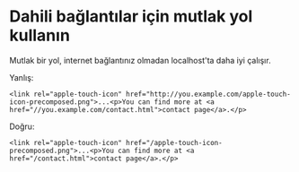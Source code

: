 # Dahili bağlantılar için mutlak yol kullanın

Mutlak bir yol, internet bağlantınız olmadan localhost'ta daha iyi çalışır.

Yanlış:

```
<link rel="apple-touch-icon" href="http://you.example.com/apple-touch-icon-precomposed.png">...<p>You can find more at <a href="//you.example.com/contact.html">contact page</a>.</p>
```

Doğru:

```
<link rel="apple-touch-icon" href="/apple-touch-icon-precomposed.png">...<p>You can find more at <a href="/contact.html">contact page</a>.</p>
```
